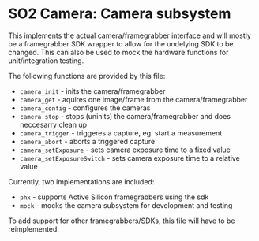 SO2 Camera: Camera subsystem
============================

This implements the actual camera/framegrabber interface and will
mostly be a framegrabber SDK wrapper to allow for the undelying SDK
to be changed. This can also be used to mock the hardware functions
for unit/integration testing.

The following functions are provided by this file:

- `camera_init` - inits the camera/framegrabber
- `camera_get` - aquires one image/frame from the camera/framegrabber
- `camera_config` - configures the cameras
- `camera_stop` - stops (uninits) the camera/framegrabber and does neccesarry clean up
- `camera_trigger` - triggeres a capture, eg. start a measurement
- `camera_abort` - aborts a triggered capture
- `camera_setExposure` - sets camera exposure time to a fixed value
- `camera_setExposureSwitch` - sets camera exposure time to a relative value

Currently, two implementations are included:

- `phx` - supports Active Silicon framegrabbers using the sdk
- `mock` - mocks the camera subsystem for development and testing

To add support for other framegrabbers/SDKs, this file will have to be
reimplemented.
